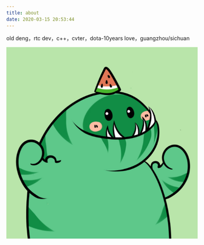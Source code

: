 ```yaml
---
title: about
date: 2020-03-15 20:53:44
---
```


old deng，rtc dev，c++，cvter，dota-10years love，guangzhou/sichuan

<img src=".\pic\watemelon.jpg" style="zoom:50%;" />